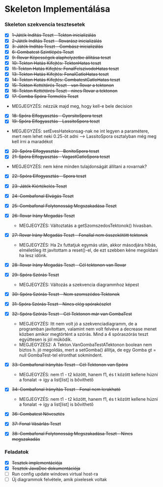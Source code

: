 # Skeleton Implementálása
### Skeleton szekvencia tesztesetek

- [x] ~~1-Játék Indítás Teszt - Tekton inicializálás~~
- [x] ~~2-Játék Indítás Teszt - Rovarász inicializálás~~
- [x] ~~3: Játék Indítás Teszt - Gombász inicializálás~~
- [x] ~~6: Gombatest Szintlépés Teszt~~
- [x] ~~9: Rovar Képességek alaphelyzetbe állítása teszt~~
- [x] ~~10: Tekton Hatás Kifejtés: TektonHatas teszt~~
- [x] ~~11: Tekton Hatás Kifejtés: FonalFelszivodoHatas teszt~~
- [x] ~~13: Tekton Hatás Kifejtés: FonalGatloHatas teszt~~
- [x] ~~14: Tekton Hatás Kifejtés: GombatestGatloHatas teszt~~
- [x] ~~15: Tekton Kettétörés Teszt - van Rovar a tektonon~~
- [x] ~~16: Tekton Kettétörés Teszt - nincs Rovar a tektonon~~
- [x] ~~17: Gomba Spóra Termelés Teszt~~ 
- MEGJEGYZÉS: nézzük majd meg, hogy kell-e bele decision
- [x] ~~18: Spóra Elfogyasztás - GyorsitoSpora teszt~~
- [x] ~~19: Spóra Elfogyasztás - LassitoSpora teszt~~
- MEGJEGYZÉS: setEvesHatekonsag-nak ne int legyen a paramétere, mert nem lehet neki 0.25-öt adni --> LassitoSpora osztalyban még meg kell írni a maradékot
- [x] ~~20: Spóra Elfogyasztás - BenitoSpora teszt~~
- [x] ~~21: Spóra Elfogyasztás - VagastGatloSpora teszt~~
- MEGJEGYZÉS: nem kéne minden tulajdonságát állítani a rovarnak?
- [x] ~~22: Spóra Elfogyasztás - Spora teszt~~
- [x] ~~23: Játék Kiértékelés Teszt~~
- [x] ~~24: Gombafonal Elvágás Teszt~~
- [x] ~~25: Gombafonal Folytonosság Megszakadása Teszt~~ 
- [x] ~~26: Rovar Irány Megadás Teszt~~
  - MEGJEGYZÉS: Változtatás a getSzomszedosTektonok() hivasban.
- [x] ~~27: Rovar Irány Megadás Teszt - Fonallal nem összekötött tektonok~~
  - MEGJEGYZÉS: Ha 2x futtatjuk egymás után, akkor másodjára hibás, elméletileg itt javítottam a reset()-el, de ezt szebben kéne megoldani ha lesz időnk.
- [x] ~~28: Rovar Irány Megadás Teszt - Cél tektonon van Rovar~~
- [x] ~~29: Spóra Szórás Teszt~~
  - MEGJEGYZÉS: Változás a szekvencia diagrammhoz képest
- [x] ~~30: Spóra Szórás Teszt - Nem szomszédos Tektonok~~
- [x] ~~31: Spóra Szórás Teszt - Nincs elég spórakészlet~~
- [x] ~~32: Spóra Szórás Teszt - Cél Tektonon már van GombaTest~~
  - MEGJEGYZÉS: Itt nem volt jó a szekvenciadiagramm, de a programban javítottam, valamint nem volt felvéve a decrease menet közben amikor megtörtént a szórás. Mind a 4 spóraszórás teszt együttesen is jól működik.
  - MEGJEGYZÉS2: A Tekton.VanGombaTestATektonon boolean nem biztos h. jó megoldás, mert a setGomba() állítja, de egy Gomba gt = null GombaTest-tel elronthat sokmindent.
- [x] ~~33: Gombafonal Irányítás Teszt - Cél Tektonon van Spóra~~
  - MEGJEGYZÉS: nem t1 - t2 között, hanem f1, és t között kellene húzni a fonalat -> így a list[list] is bővíthető
- [x] ~~34: Gombafonal Irányítás Teszt - Fonal nem lerakható~~
  - MEGJEGYZÉS: nem t1 - t2 között, hanem f1, és t között kellene húzni a fonalat -> így a list[list] is bővíthető
- [x] ~~36: Gombatest Növesztés~~
- [x] ~~37: Fonal Vásárlás Teszt~~
- [x] ~~38: Gombafonal Folytonosság Megszakadása Teszt - Nincs megszakadás~~


### Feladatok
- [x] ~~Tesztek implementációja~~
- [x] ~~Tesztek JavaDoc dokumentációja~~
- [ ] Run config update windows virtual host-ra
- [ ] Új diagrammok felvétele, amik pixelesek voltak